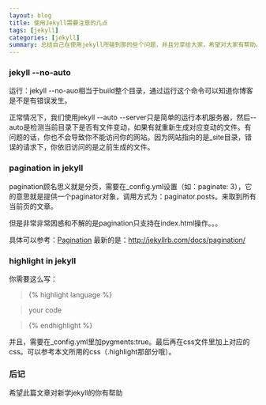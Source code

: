 ```yaml
---
layout: blog
title: 使用Jekyll需要注意的几点
tags: [jekyll]
categories: [jekyll]
summary: 总结自己在使用jekyll所碰到那的些个问题，并且分享给大家，希望对大家有帮助。
---
```

### jekyll --no-auto
运行：jekyll --no-auo相当于build整个目录，通过运行这个命令可以知道你博客是不是有错误发生。

正常情况下，我们使用jekyll --auto --server只是简单的运行本机服务器，然后--auto是检测当前目录下是否有文件变动，如果有就重新生成对应变动的文件。有问题的话，你也不会导致你不能访问你的网站。因为网站指向的是_site目录，错误的请求下，你依旧访问的是之前生成的文件。

### pagination in jekyll
pagination顾名思义就是分页，需要在_config.yml设置（如：paginate: 3），它的意思就是提供一个paginator对象，调用方式为：paginator.posts。来取到所有当前页的文章。

但是非常非常困惑和不解的是pagination只支持在index.html操作。。。

具体可以参考：<a href="https://github.com/mojombo/jekyll/wiki/Paginoation" target="_blank">Pagination</a>
最新的是：<http://jekyllrb.com/docs/pagination/>

### highlight in jekyll
你需要这么写：

> {&#37; highlight language %}

> your code

> {&#37; endhighlight %}

并且，需要在_config.yml里加pygments:true。最后再在css文件里加上对应的css。可以参考本文所用的css（.highlight那部分哦）。

### 后记
希望此篇文章对新学jekyll的你有帮助
